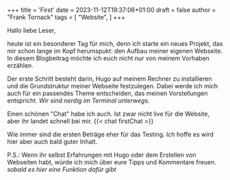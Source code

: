 +++
title = 'First'
date = 2023-11-12T19:37:06+01:00
draft = false
author = "Frank Tornack"
tags = [
    "Website",
]
+++

Hallo liebe Leser,

heute ist ein besonderer Tag für mich, denn ich starte ein neues Projekt, das mir schon lange im Kopf herumspukt: den Aufbau meiner eigenen Webseite. In diesem Blogbeitrag möchte ich euch nicht nur von meinem Vorhaben erzählen.
<!--more-->

Der erste Schritt besteht darin, Hugo auf meinem Rechner zu installieren und die Grundstruktur meiner Webseite festzulegen. Dabei werde ich mich auch für ein passendes Theme entscheiden, das meinen Vorstellungen entspricht. *Wir sind nerdig im Terminal unterwegs.*

Einen schönen "Chat" habe ich auch. Ist zwar nicht live für die Website, aber ihr landet schnell bei mir.
{{< chat firstChat >}}

Wie immer sind die ersten Beträge eher für das Testing. Ich hoffe es wird hier aber auch bald guter Inhalt.

P.S.: Wenn ihr selbst Erfahrungen mit Hugo oder dem Erstellen von Webseiten habt, würde ich mich über eure Tipps und Kommentare freuen.
*sobald es hier eine Funktion dafür gibt*